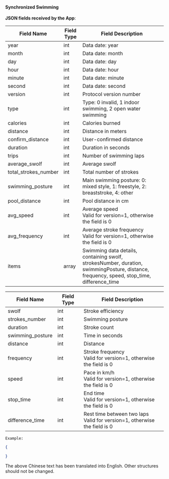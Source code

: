 #### Synchronized Swimming

**JSON fields received by the App**:

| Field Name           | Field Type | Field Description                                            |
| -------------------- | ---------- | ------------------------------------------------------------ |
| year                 | int        | Data date: year                                              |
| month                | int        | Data date: month                                             |
| day                  | int        | Data date: day                                               |
| hour                 | int        | Data date: hour                                              |
| minute               | int        | Data date: minute                                            |
| second               | int        | Data date: second                                            |
| version              | int        | Protocol version number                                      |
| type                 | int        | Type: 0 invalid, 1 indoor swimming, 2 open water swimming     |
| calories             | int        | Calories burned                                              |
| distance             | int        | Distance in meters                                           |
| confirm_distance     | int        | User-confirmed distance                                      |
| duration             | int        | Duration in seconds                                          |
| trips                | int        | Number of swimming laps                                      |
| average_swolf        | int        | Average swolf                                                |
| total_strokes_number | int        | Total number of strokes                                      |
| swimming_posture     | int        | Main swimming posture: 0: mixed style, 1: freestyle, 2: breaststroke, 4: other  |
| pool_distance        | int        | Pool distance in cm                                          |
| avg_speed            | int        | Average speed<br />Valid for version=1, otherwise the field is 0 |
| avg_frequency        | int        | Average stroke frequency<br />Valid for version=1, otherwise the field is 0 |
| items                | array      | Swimming data details, containing swolf, strokesNumber, duration, swimmingPosture, distance, frequency, speed, stop_time, difference_time |

| Field Name          | Field Type | Field Description                                      |
| ------------------- | ---------- | ----------------------------------------------------- |
| swolf               | int        | Stroke efficiency                                      |
| strokes_number      | int        | Swimming posture                                      |
| duration            | int        | Stroke count                                          |
| swimming_posture    | int        | Time in seconds                                       |
| distance            | int        | Distance                                              |
| frequency           | int        | Stroke frequency<br />Valid for version=1, otherwise the field is 0 |
| speed               | int        | Pace in km/h<br />Valid for version=1, otherwise the field is 0 |
| stop_time           | int        | End time<br />Valid for version=1, otherwise the field is 0 |
| difference_time     | int        | Rest time between two laps<br />Valid for version=1, otherwise the field is 0 |

`Example:`

```json
{

}
```
The above Chinese text has been translated into English. Other structures should not be changed.